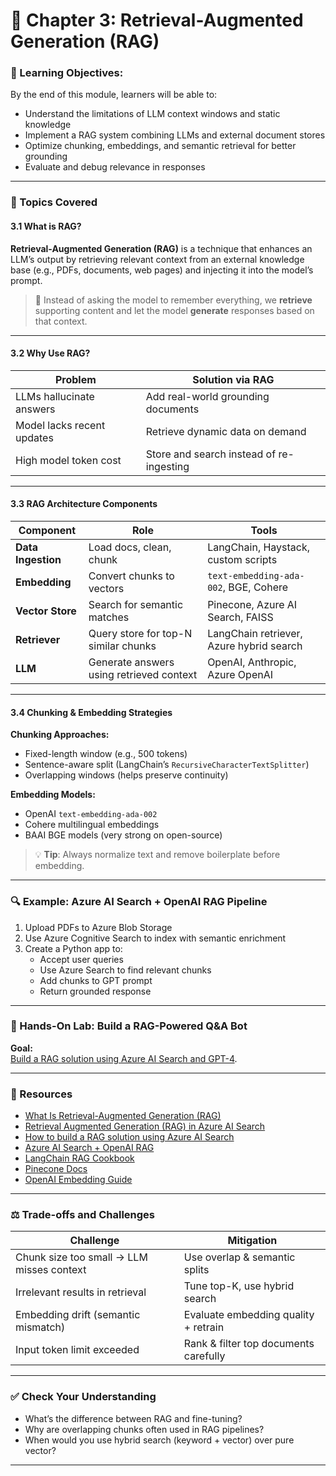 # 🧩 **Chapter 3: Retrieval-Augmented Generation (RAG)**

### 🎯 Learning Objectives:
By the end of this module, learners will be able to:
- Understand the limitations of LLM context windows and static knowledge
- Implement a RAG system combining LLMs and external document stores
- Optimize chunking, embeddings, and semantic retrieval for better grounding
- Evaluate and debug relevance in responses

---

### 📌 Topics Covered

#### 3.1 What is RAG?

**Retrieval-Augmented Generation (RAG)** is a technique that enhances an LLM’s output by retrieving relevant context from an external knowledge base (e.g., PDFs, documents, web pages) and injecting it into the model’s prompt.

> 🔁 Instead of asking the model to remember everything, we **retrieve** supporting content and let the model **generate** responses based on that context.

---

#### 3.2 Why Use RAG?

| Problem                     | Solution via RAG                       |
|----------------------------|----------------------------------------|
| LLMs hallucinate answers   | Add real-world grounding documents     |
| Model lacks recent updates | Retrieve dynamic data on demand        |
| High model token cost      | Store and search instead of re-ingesting |

---

#### 3.3 RAG Architecture Components

| Component            | Role                                            | Tools                                |
|----------------------|--------------------------------------------------|--------------------------------------|
| **Data Ingestion**   | Load docs, clean, chunk                        | LangChain, Haystack, custom scripts  |
| **Embedding**        | Convert chunks to vectors                      | `text-embedding-ada-002`, BGE, Cohere |
| **Vector Store**     | Search for semantic matches                    | Pinecone, Azure AI Search, FAISS     |
| **Retriever**        | Query store for top-N similar chunks           | LangChain retriever, Azure hybrid search |
| **LLM**              | Generate answers using retrieved context       | OpenAI, Anthropic, Azure OpenAI      |

---

#### 3.4 Chunking & Embedding Strategies

**Chunking Approaches:**
- Fixed-length window (e.g., 500 tokens)
- Sentence-aware split (LangChain’s `RecursiveCharacterTextSplitter`)
- Overlapping windows (helps preserve continuity)

**Embedding Models:**
- OpenAI `text-embedding-ada-002`
- Cohere multilingual embeddings
- BAAI BGE models (very strong on open-source)

> 💡 **Tip**: Always normalize text and remove boilerplate before embedding.

---

### 🔍 Example: Azure AI Search + OpenAI RAG Pipeline

1. Upload PDFs to Azure Blob Storage  
2. Use Azure Cognitive Search to index with semantic enrichment  
3. Create a Python app to:
   - Accept user queries  
   - Use Azure Search to find relevant chunks  
   - Add chunks to GPT prompt  
   - Return grounded response

---

### 🧪 Hands-On Lab: Build a RAG-Powered Q&A Bot

**Goal:**  
[Build a RAG solution using Azure AI Search and GPT-4](https://learn.microsoft.com/en-us/azure/search/tutorial-rag-build-solution).

---

### 📘 Resources
- [What Is Retrieval-Augmented Generation (RAG)](https://learn.microsoft.com/en-us/azure/search/retrieval-augmented-generation-overview?tabs=docs)
- [Retrieval Augmented Generation (RAG) in Azure AI Search](https://learn.microsoft.com/en-us/azure/search/retrieval-augmented-generation-overview?tabs=docs)
- [How to build a RAG solution using Azure AI Search](https://learn.microsoft.com/en-us/azure/search/tutorial-rag-build-solution)
- [Azure AI Search + OpenAI RAG](https://learn.microsoft.com/en-us/azure/search/semantic-search-overview)
- [LangChain RAG Cookbook](https://python.langchain.com/docs/use_cases/question_answering/)
- [Pinecone Docs](https://docs.pinecone.io/)
- [OpenAI Embedding Guide](https://platform.openai.com/docs/guides/embeddings)

---

### ⚖️ Trade-offs and Challenges

| Challenge                    | Mitigation |
|-----------------------------|------------|
| Chunk size too small → LLM misses context | Use overlap & semantic splits |
| Irrelevant results in retrieval | Tune top-K, use hybrid search |
| Embedding drift (semantic mismatch) | Evaluate embedding quality + retrain |
| Input token limit exceeded | Rank & filter top documents carefully |

---

### ✅ Check Your Understanding

- What’s the difference between RAG and fine-tuning?
- Why are overlapping chunks often used in RAG pipelines?
- When would you use hybrid search (keyword + vector) over pure vector?

---
